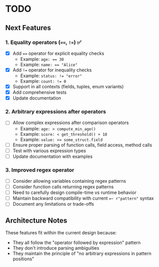 # TODO

## Next Features

### 1. Equality operators (`==`, `!=`) ✅
- [x] Add `==` operator for explicit equality checks
  - Example: `age: == 30`
  - Example: `name: == "Alice"`
- [x] Add `!=` operator for inequality checks
  - Example: `status: != "error"`
  - Example: `count: != 0`
- [x] Support in all contexts (fields, tuples, enum variants)
- [x] Add comprehensive tests
- [x] Update documentation

### 2. Arbitrary expressions after operators
- [ ] Allow complex expressions after comparison operators
  - Example: `age: > compute_min_age()`
  - Example: `score: < get_threshold() + 10`
  - Example: `value: >= some_struct.field`
- [ ] Ensure proper parsing of function calls, field access, method calls
- [ ] Test with various expression types
- [ ] Update documentation with examples

### 3. Improved regex operator
- [ ] Consider allowing variables containing regex patterns
- [ ] Consider function calls returning regex patterns
- [ ] Need to carefully design compile-time vs runtime behavior
- [ ] Maintain backward compatibility with current `=~ r"pattern"` syntax
- [ ] Document any limitations or trade-offs

## Architecture Notes

These features fit within the current design because:
- They all follow the "operator followed by expression" pattern
- They don't introduce parsing ambiguities
- They maintain the principle of "no arbitrary expressions in pattern positions"